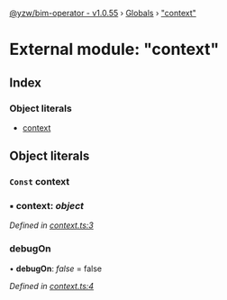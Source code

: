 [@yzw/bim-operator - v1.0.55](../README.md) › [Globals](../globals.md) › ["context"](_context_.md)

# External module: "context"

## Index

### Object literals

* [context](_context_.md#const-context)

## Object literals

### `Const` context

### ▪ **context**: *object*

*Defined in [context.ts:3](https://github.com/youkaisteve/bim-operator/blob/20b4753/src/context.ts#L3)*

###  debugOn

• **debugOn**: *false* = false

*Defined in [context.ts:4](https://github.com/youkaisteve/bim-operator/blob/20b4753/src/context.ts#L4)*
